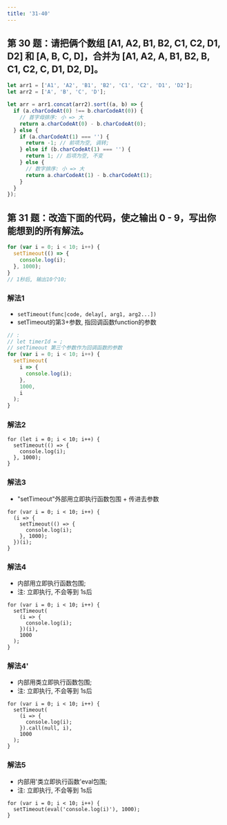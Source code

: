 ```yaml
---
title: '31-40'
---
```


## 第 30 题：请把俩个数组 [A1, A2, B1, B2, C1, C2, D1, D2] 和 [A, B, C, D]，合并为 [A1, A2, A, B1, B2, B, C1, C2, C, D1, D2, D]。

```js
let arr1 = ['A1', 'A2', 'B1', 'B2', 'C1', 'C2', 'D1', 'D2'];
let arr2 = ['A', 'B', 'C', 'D'];

let arr = arr1.concat(arr2).sort((a, b) => {
  if (a.charCodeAt(0) !== b.charCodeAt(0)) {
    // 首字母排序: 小 => 大
    return a.charCodeAt(0) - b.charCodeAt(0);
  } else {
    if (a.charCodeAt(1) === '') {
      return -1; // 前项为空, 调转;
    } else if (b.charCodeAt(1) === '') {
      return 1; // 后项为空, 不变
    } else {
      // 数字排序: 小 => 大
      return a.charCodeAt(1) - b.charCodeAt(1);
    }
  }
});
```

## 第 31 题：改造下面的代码，使之输出 0 - 9，写出你能想到的所有解法。

```js
for (var i = 0; i < 10; i++) {
  setTimeout(() => {
    console.log(i);
  }, 1000);
}
// 1秒后, 输出10个10;
```

### 解法1

* `setTimeout(func|code, delay[, arg1, arg2...])`
* setTimeout的第3+参数, 指回调函数function的参数

```js
// :
// let timerId = ;
// setTimeout 第三个参数作为回调函数的参数
for (var i = 0; i < 10; i++) {
  setTimeout(
    i => {
      console.log(i);
    },
    1000,
    i
  );
}
```

### 解法2

```JS
for (let i = 0; i < 10; i++) {
  setTimeout(() => {
    console.log(i);
  }, 1000);
}
```

### 解法3

* "setTimeout"外部用立即执行函数包围 + 传进去参数

```JS
for (var i = 0; i < 10; i++) {
  (i => {
    setTimeout(() => {
      console.log(i);
    }, 1000);
  })(i);
}
```

### 解法4

* 内部用立即执行函数包围; 
* 注: 立即执行, 不会等到 1s后

```JS
for (var i = 0; i < 10; i++) {
  setTimeout(
    (i => {
      console.log(i);
    })(i),
    1000
  );
}
```

### 解法4'

* 内部用类立即执行函数包围; 
* 注: 立即执行, 不会等到 1s后

```JS
for (var i = 0; i < 10; i++) {
  setTimeout(
    (i => {
      console.log(i);
    }).call(null, i),
    1000
  );
}
```

### 解法5

* 内部用'类立即执行函数'eval包围; 
* 注: 立即执行, 不会等到 1s后

```JS
for (var i = 0; i < 10; i++) {
  setTimeout(eval('console.log(i)'), 1000);
}
```
